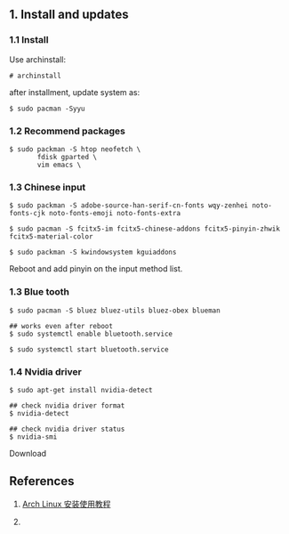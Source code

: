 ## 1. Install and updates

### 1.1 Install

Use archinstall:

```
# archinstall
```

after installment, update system as:

```
$ sudo pacman -Syyu
```

### 1.2 Recommend packages

```
$ sudo packman -S htop neofetch \
       fdisk gparted \
       vim emacs \
```

### 1.3 Chinese input

```
$ sudo packman -S adobe-source-han-serif-cn-fonts wqy-zenhei noto-fonts-cjk noto-fonts-emoji noto-fonts-extra

$ sudo pacman -S fcitx5-im fcitx5-chinese-addons fcitx5-pinyin-zhwik fcitx5-material-color

$ sudo packman -S kwindowsystem kguiaddons
```

Reboot and add pinyin on the input method list.

### 1.3 Blue tooth

```
$ sudo pacman -S bluez bluez-utils bluez-obex blueman

## works even after reboot
$ sudo systemctl enable bluetooth.service

$ sudo systemctl start bluetooth.service
```

### 1.4 Nvidia driver

```
$ sudo apt-get install nvidia-detect
```

```
## check nvidia driver format
$ nvidia-detect

## check nvidia driver status
$ nvidia-smi
```

Download

## References

1. [Arch Linux 安装使用教程](https://archlinuxstudio.github.io/ArchLinuxTutoria)

2. 
